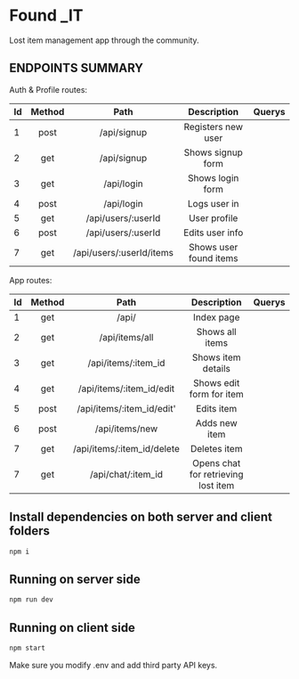 # Found _IT
Lost item management app through the community.

## ENDPOINTS SUMMARY

Auth & Profile routes:

|Id | Method  |  Path                     | Description                                      | Querys         |
|---|:-------:|:-------------------------:|:------------------------------------------------:|---------------:|
| 1 |post     |/api/signup                | Registers new user                               |                |
| 2 |get      |/api/signup                | Shows signup form                                |                |
| 3 |get      |/api/login                 | Shows login form                                 |                |
| 4 |post     |/api/login                 | Logs user in                                     |                |
| 5 |get      |/api/users/:userId         | User profile                                     |                |
| 6 |post     |/api/users/:userId         | Edits user info                                  |                |
| 7 |get      |/api/users/:userId/items   | Shows user found items          |                |


App routes:

|Id | Method  |  Path                      | Description                                      | Querys         |
|---|:-------:|:--------------------------:|:------------------------------------------------:|---------------:|
| 1 |get      |/api/                   | Index page                                       |                |
| 2 |get      |/api/items/all              | Shows all items                                  |                |
| 3 |get      |/api/items/:item_id         | Shows item details                               |                |
| 4 |get      |/api/items/:item_id/edit    | Shows edit form for item                         |                |
| 5 |post     |/api/items/:item_id/edit'   | Edits item                                       |                |
| 6 |post     |/api/items/new              | Adds new item                                    |                |
| 7 |get      |/api/items/:item_id/delete  | Deletes item                                     |                |
| 7 |get      |/api/chat/:item_id          | Opens chat for retrieving lost item              |                |






## Install dependencies on both server and client folders
```bash
npm i
```

## Running on server side
```bash
npm run dev
```

## Running on client side
```bash
npm start
```

Make sure you modify .env and add third party API keys.




